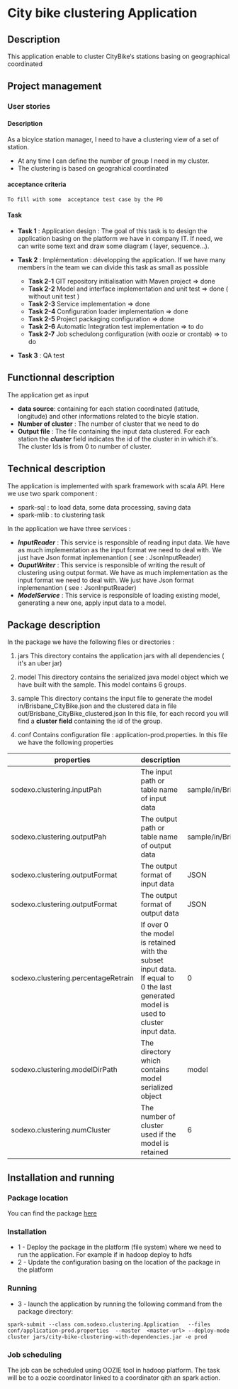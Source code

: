 # City bike clustering Application

## Description
This application enable to cluster CityBike‘s stations basing on geographical coordinated

## Project management
### User stories
#### Description
As a bicylce station manager, I need to have a clustering view of a set of station. 
 * At any time I can define the number of group I need in my cluster.
 * The clustering is based on geograhical coordinated
#### acceptance criteria
    To fill with some  acceptance test case by the PO
    
#### Task
 * **Task 1** : Application design : The goal of this task is to design the application basing on the platform 
                we have in company IT. If need, we can write some text and draw some diagram ( layer, sequence...).             
 * **Task 2** : Implémentation : développing the application. If we have many members in the team 
 we can divide this task as small as possible
   * **Task 2-1** GIT repository initialisation with Maven project => done 
   * **Task 2-2** Model and interface implementation and unit test => done ( without unit test ) 
   * **Task 2-3** Service implementation => done 
   * **Task 2-4** Configuration loader implementation => done 
   * **Task 2-5** Project packaging configuration => done 
   * **Task 2-6** Automatic Integration test implementation => to do
   * **Task 2-7** Job schedulong configuration (with oozie or crontab) => to do
    
 
 * **Task 3** : QA test 


## Functionnal description

The application get as input 
 * **data source**: containing for each station coordinated (latitude, longitude) and other informations related to the bicyle station.
 * **Number of cluster** : The number of cluster that we need to do
 * **Output file** : The file containing the input data clustered. For each station the ***cluster*** field indicates the id of the cluster in in which it's. The  cluster Ids is from 0 to number of cluster.
 

## Technical description 
 
The application is implemented with spark framework with scala API. Here we use two spark component :
 * spark-sql : to load data, some data processing, saving data
 * spark-mlib : to clustering task
 
In the application we have three services :
 * ***InputReader*** : This service is responsible of reading input data. We have as much implementation as the input format
 we need to deal with. We just have Json format inplemenantion ( see : JsonInputReader)
 * ***OuputWriter*** : This service is responsible of writing the result of clustering using output format. We have as much implementation as the input format
 we need to deal with. We just have Json format inplemenantion ( see : JsonInputReader)
 * ***ModelService*** : This service is responsible of loading existing model, generating a new one, apply input data to a model.

## Package description

In the package we have the following files or directories :
 
1. jars
This directory contains the application jars with all dependencies ( it's an uber jar)

2. model
This directory contains the serialized java model object which we have built with the sample. This model contains 6 groups. 

3. sample 
This directory contains the input file to generate the model in/Brisbane_CityBike.json and the clustered data in file out/Brisbane_CityBike_clustered.json
In this file, for each record you will find a **cluster field** containing the id of the group.

4. conf 
Contains configuration file : application-prod.properties.
In this file we have the following properties 

properties | description | example 
--- | --- | ---
sodexo.clustering.inputPah | The input path or table name of input data | sample/in/Brisbane_CityBike.json
sodexo.clustering.outputPah | The output path or table name of output data | sample/in/Brisbane_CityBike_clustered.json
sodexo.clustering.outputFormat | The output format of input data | JSON
sodexo.clustering.outputFormat | The output format of output data | JSON
sodexo.clustering.percentageRetrain | If over 0  the model is retained with the subset input data. If equal to 0 the last generated model is used to cluster input data. | 0
sodexo.clustering.modelDirPath | The directory which contains model serialized object | model
sodexo.clustering.numCluster | The number of cluster used if the model is retained | 6



## Installation and running
### Package location
  You can find the package [here](https://www.dropbox.com/s/fmpqb6umkpr55pj/city-bike-clustering-1.0-SNAPSHOT.zip?dl=0) 
  
### Installation  
* 1 - Deploy the package in the platform (file system) where we need to run the application. For example if in hadoop deploy to hdfs
* 2 - Update the configuration basing on the location of the package in the platform

### Running
* 3 - launch the application by running the following command from the package directory:
```shell
spark-submit --class com.sodexo.clustering.Application   --files conf/application-prod.properties  --master  <master-url> --deploy-mode cluster jars/city-bike-clustering-with-dependencies.jar -e prod
```

### Job scheduling
The job can be scheduled using OOZIE tool in hadoop platform. The task will be to a oozie coordinator linked to a coordinator qith an spark action.



